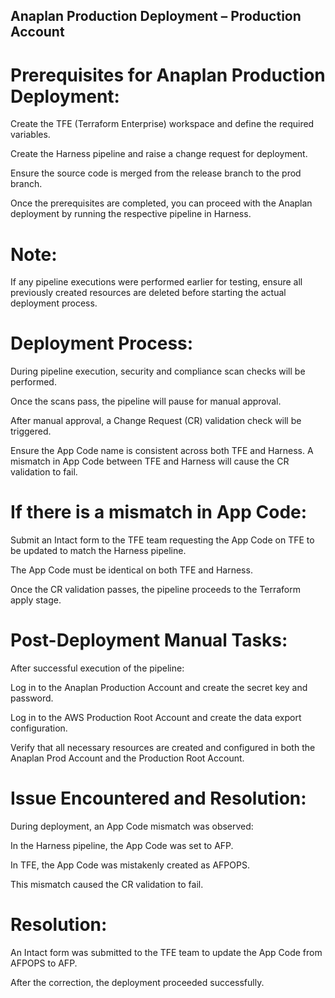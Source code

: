 ## Anaplan Production Deployment – Production Account

# Prerequisites for Anaplan Production Deployment:

Create the TFE (Terraform Enterprise) workspace and define the required variables.

Create the Harness pipeline and raise a change request for deployment.

Ensure the source code is merged from the release branch to the prod branch.

Once the prerequisites are completed, you can proceed with the Anaplan deployment by running the respective pipeline in Harness.

# Note:
If any pipeline executions were performed earlier for testing, ensure all previously created resources are deleted before starting the actual deployment process.

# Deployment Process:

During pipeline execution, security and compliance scan checks will be performed.

Once the scans pass, the pipeline will pause for manual approval.

After manual approval, a Change Request (CR) validation check will be triggered.

Ensure the App Code name is consistent across both TFE and Harness.
A mismatch in App Code between TFE and Harness will cause the CR validation to fail.

# If there is a mismatch in App Code:

Submit an Intact form to the TFE team requesting the App Code on TFE to be updated to match the Harness pipeline.

The App Code must be identical on both TFE and Harness.

Once the CR validation passes, the pipeline proceeds to the Terraform apply stage.

# Post-Deployment Manual Tasks:

After successful execution of the pipeline:

Log in to the Anaplan Production Account and create the secret key and password.

Log in to the AWS Production Root Account and create the data export configuration.

Verify that all necessary resources are created and configured in both the Anaplan Prod Account and the Production Root Account.

# Issue Encountered and Resolution:

During deployment, an App Code mismatch was observed:

In the Harness pipeline, the App Code was set to AFP.

In TFE, the App Code was mistakenly created as AFPOPS.

This mismatch caused the CR validation to fail.

# Resolution:

An Intact form was submitted to the TFE team to update the App Code from AFPOPS to AFP.

After the correction, the deployment proceeded successfully.
